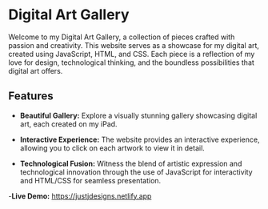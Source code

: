# Digital Art Gallery

Welcome to my Digital Art Gallery, a collection of pieces crafted with passion and creativity. This website serves as a showcase for my digital art, created using JavaScript, HTML, and CSS. Each piece is a reflection of my love for design, technological thinking, and the boundless possibilities that digital art offers.

## Features

- **Beautiful Gallery:** Explore a visually stunning gallery showcasing digital art, each created on my iPad.

- **Interactive Experience:** The website provides an interactive experience, allowing you to click on each artwork to view it in detail.

- **Technological Fusion:** Witness the blend of artistic expression and technological innovation through the use of JavaScript for interactivity and HTML/CSS for seamless presentation.

-**Live Demo:** https://justjdesigns.netlify.app
